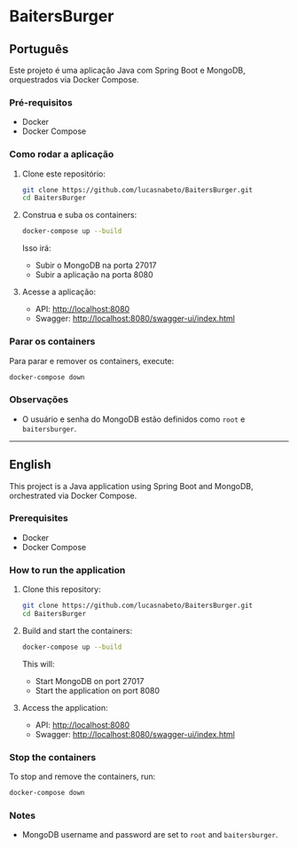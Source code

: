 # BaitersBurger 

## Português

Este projeto é uma aplicação Java com Spring Boot e MongoDB, orquestrados via Docker Compose.

### Pré-requisitos

-   Docker
-   Docker Compose

### Como rodar a aplicação

1. Clone este repositório:

    ```bash
    git clone https://github.com/lucasnabeto/BaitersBurger.git
    cd BaitersBurger
    ```
    


2. Construa e suba os containers:

    ```bash
    docker-compose up --build
    ```

    Isso irá:

    - Subir o MongoDB na porta 27017
    - Subir a aplicação na porta 8080


3. Acesse a aplicação:
    - API: [http://localhost:8080](http://localhost:8080)
    - Swagger: [http://localhost:8080/swagger-ui/index.html](http://localhost:8080/swagger-ui/index.html)

### Parar os containers

Para parar e remover os containers, execute:

```bash
docker-compose down
```

### Observações

-   O usuário e senha do MongoDB estão definidos como `root` e `baitersburger`.

---

## English

This project is a Java application using Spring Boot and MongoDB, orchestrated via Docker Compose.

### Prerequisites

-   Docker
-   Docker Compose

### How to run the application

1. Clone this repository:

    ```bash
    git clone https://github.com/lucasnabeto/BaitersBurger.git
    cd BaitersBurger
    ```


2. Build and start the containers:

    ```bash
    docker-compose up --build
    ```

    This will:

    - Start MongoDB on port 27017
    - Start the application on port 8080


3. Access the application:
    - API: [http://localhost:8080](http://localhost:8080)
    - Swagger: [http://localhost:8080/swagger-ui/index.html](http://localhost:8080/swagger-ui/index.html)

### Stop the containers

To stop and remove the containers, run:

```bash
docker-compose down
```

### Notes

-   MongoDB username and password are set to `root` and `baitersburger`.
